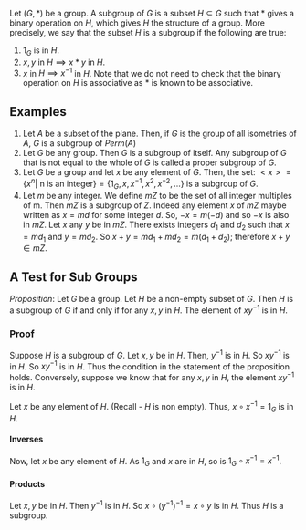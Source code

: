 Let $(G,*)$ be a group. A subgroup of $G$ is a subset $H \subseteq G$ such that $*$ gives a binary operation on $H$, which gives $H$ the structure of a group.
More precisely, we say that the subset $H$ is a subgroup if the following are true:
1. $1_{G}$ is in $H$.
2. $x,y$ in $H \implies x*y$ in $H$.
3. $x$ in $H \implies x ^{-1}$ in $H$. 
Note that we do not need to check that the binary operation on $H$ is associative as $*$ is known to be associative.

## Examples

1. Let $A$ be a subset of the plane. Then, if $G$ is the group of all isometries of $A$, $G$ is a subgroup of $Perm(A)$
2. Let $G$ be any group. Then $G$ is a subgroup of itself. Any subgroup of $G$ that is not equal to the whole of $G$ is called a proper subgroup of $G$.
3. Let $G$ be a group and let $x$ be any element of $G$. Then, the set:
	$<x> = \{ x^{n} | \text{ n is an integer} \} = \{ 1_{G},x,x ^{-1},x^{2},x^{-2},\dots \}$
	is a subgroup of $G$.
4. Let $m$ be any integer. We define $mZ$ to be the set of all integer multiples of m. Then $mZ$ is a subgroup of $Z$. Indeed any element $x$ of $mZ$ maybe written as $x=md$ for some integer $d$. So, $-x=m(-d)$ and so $-x$ is also in $mZ$. Let $x$ any $y$ be in $mZ$. There exists integers $d_{1} \text{ and } d_{2}$ such that $x=md_{1}$ and $y=md_{2}$. So $x+y =md_{1}+md_{2} =m(d_{1}+d_{2})$; therefore $x+y \in mZ$.

## A Test for Sub Groups

$Proposition:$ Let $G$ be a group. Let $H$ be a non-empty subset of $G$. Then $H$ is a subgroup of $G$ if and only if for any $x,y$ in $H$. The element of $xy^{-1}$ is in $H$.

### Proof

Suppose $H$ is a subgroup of $G$. Let $x,y$ be in $H$. Then, $y^{-1}$ is in $H$. So $xy^{-1}$ is in $H$. So $xy^{-1}$ is in $H$. Thus the condition in the statement of the proposition holds. Conversely, suppose we know that for any $x,y$ in $H$, the element $xy^{-1}$ is in $H$.

Let $x$ be any element of $H$. (Recall - $H$ is non empty). Thus, $x \circ x ^{-1}=1_{G}$ is in $H$.

#### Inverses
Now, let $x$ be any element of $H$. As $1_{G}$ and $x$ are in $H$, so is $1_{G} \circ x ^{-1} = x ^{-1}$.

#### Products
Let $x,y$ be in $H$. Then $y ^{-1}$ is in $H$. So $x \circ (y ^{-1}) ^{-1} = x \circ y$ is in $H$. Thus $H$ is a subgroup.
